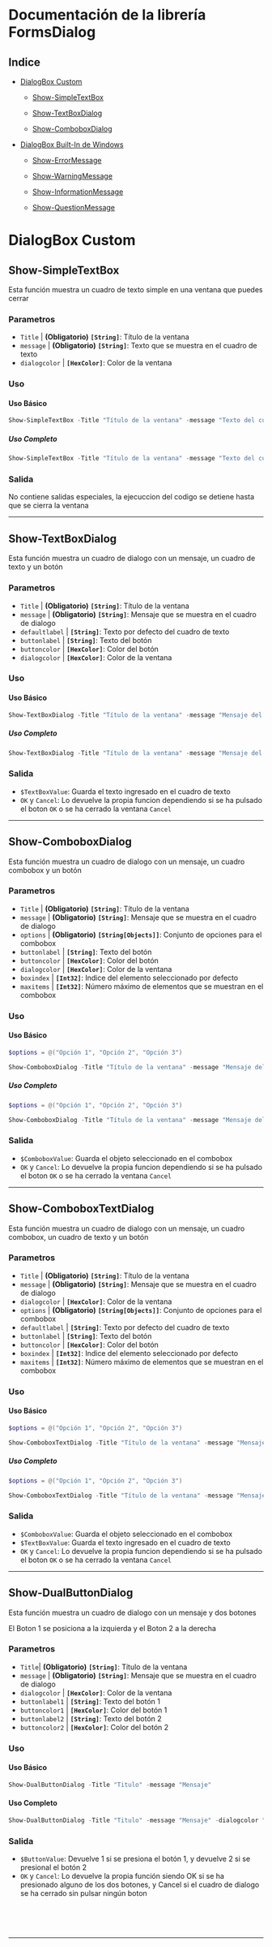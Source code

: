 # Documentación de la librería FormsDialog

## Indice
- [DialogBox Custom](#dialogbox-custom)
  - [Show-SimpleTextBox](#show-simpletextbox)

  - [Show-TextBoxDialog](#show-textboxdialog)
  
  - [Show-ComboboxDialog](#show-comboboxdialog)

- [DialogBox Built-In de Windows](#dialogbox-built-in-de-windows)
  - [Show-ErrorMessage](#show-errormessage)

  - [Show-WarningMessage](#show-warningmessage)

  - [Show-InformationMessage](#show-informationmessage)

  - [Show-QuestionMessage](#show-questionmessage)

# DialogBox Custom
## Show-SimpleTextBox
Esta función muestra un cuadro de texto simple en una ventana que puedes cerrar

### Parametros
- `Title` | **(Obligatorio)** **``[String]``**: Título de la ventana
- `message` | **(Obligatorio)** **``[String]``**: Texto que se muestra en el cuadro de texto
- `dialogcolor` | **``[HexColor]``**: Color de la ventana

### Uso
#### Uso Básico
```powershell
Show-SimpleTextBox -Title "Título de la ventana" -message "Texto del cuadro de texto"
```
##### Uso Completo
```powershell
Show-SimpleTextBox -Title "Título de la ventana" -message "Texto del cuadro de texto" -dialogcolor "#FF0000"
```

### Salida
No contiene salidas especiales, la ejecuccion del codigo se detiene hasta que se cierra la ventana



---



## Show-TextBoxDialog
Esta función muestra un cuadro de dialogo con un mensaje, un cuadro de texto y un botón

### Parametros
- `Title` | **(Obligatorio)** **``[String]``**: Título de la ventana
- `message` | **(Obligatorio)** **``[String]``**: Mensaje que se muestra en el cuadro de dialogo
- `defaultlabel` | **``[String]``**: Texto por defecto del cuadro de texto
- `buttonlabel` | **``[String]``**: Texto del botón
- `buttoncolor` | **``[HexColor]``**: Color del botón
- `dialogcolor` | **``[HexColor]``**: Color de la ventana

### Uso
#### Uso Básico
```powershell
Show-TextBoxDialog -Title "Título de la ventana" -message "Mensaje del cuadro de dialogo"
```

##### Uso Completo
```powershell
Show-TextBoxDialog -Title "Título de la ventana" -message "Mensaje del cuadro de dialogo" -defaultlabel "Texto por defecto del cuadro de texto" -buttonlabel "Texto del botón" -buttoncolor "#FF0000" -dialogcolor "#FF0000"
```

### Salida
- ``$TextBoxValue``: Guarda el texto ingresado en el cuadro de texto
- `OK` y `Cancel`: Lo devuelve la propia funcion dependiendo si se ha pulsado el boton `OK` o se ha cerrado la ventana `Cancel`

---


## Show-ComboboxDialog
Esta función muestra un cuadro de dialogo con un mensaje, un cuadro combobox y un botón

### Parametros
- `Title` | **(Obligatorio)** **``[String]``**: Título de la ventana
- `message` | **(Obligatorio)** **``[String]``**: Mensaje que se muestra en el cuadro de dialogo
- `options` | **(Obligatorio)** **``[String[Objects]]``**: Conjunto de opciones para el combobox
- `buttonlabel` | **``[String]``**: Texto del botón
- `buttoncolor` | **``[HexColor]``**: Color del botón
- `dialogcolor` | **``[HexColor]``**: Color de la ventana
- `boxindex` | **``[Int32]``**: Indice del elemento seleccionado por defecto
- `maxitems` | **``[Int32]``**: Número máximo de elementos que se muestran en el combobox

### Uso
#### Uso Básico
```powershell
$options = @("Opción 1", "Opción 2", "Opción 3")

Show-ComboboxDialog -Title "Título de la ventana" -message "Mensaje del cuadro de dialogo" -options $options
```

##### Uso Completo
```powershell
$options = @("Opción 1", "Opción 2", "Opción 3")

Show-ComboboxDialog -Title "Título de la ventana" -message "Mensaje del cuadro de dialogo" -options $options -buttonlabel "Texto del botón" -buttoncolor "#FF0000" -dialogcolor "#FF0000" -boxindex 0 -maxitems 5
```

### Salida
- ``$ComboboxValue``: Guarda el objeto seleccionado en el combobox
- `OK` y `Cancel`: Lo devuelve la propia funcion dependiendo si se ha pulsado el boton `OK` o se ha cerrado la ventana `Cancel`

---

## Show-ComboboxTextDialog
Esta función muestra un cuadro de dialogo con un mensaje, un cuadro combobox, un cuadro de texto y un botón

### Parametros
- `Title` | **(Obligatorio)** **``[String]``**: Título de la ventana
- `message` | **(Obligatorio)** **``[String]``**: Mensaje que se muestra en el cuadro de dialogo
- `dialogcolor` | **``[HexColor]``**: Color de la ventana
- `options` | **(Obligatorio)** **``[String[Objects]]``**: Conjunto de opciones para el combobox
- `defaultlabel` | **``[String]``**: Texto por defecto del cuadro de texto
- `buttonlabel` | **``[String]``**: Texto del botón
- `buttoncolor` | **``[HexColor]``**: Color del botón
- `boxindex` | **``[Int32]``**: Indice del elemento seleccionado por defecto
- `maxitems` | **``[Int32]``**: Número máximo de elementos que se muestran en el combobox

### Uso
#### Uso Básico
```powershell
$options = @("Opción 1", "Opción 2", "Opción 3")

Show-ComboboxTextDialog -Title "Título de la ventana" -message "Mensaje del cuadro de dialogo" -options $options
```

##### Uso Completo
```powershell
$options = @("Opción 1", "Opción 2", "Opción 3")

Show-ComboboxTextDialog -Title "Título de la ventana" -message "Mensaje del cuadro de dialogo" -options $options -defaultlabel "Texto por defecto del cuadro de texto" -buttonlabel "Texto del botón" -buttoncolor "#FF0000" -dialogcolor "#FF0000" -boxindex 0 -maxitems 5
```

### Salida
- ``$ComboboxValue``: Guarda el objeto seleccionado en el combobox
- ``$TextBoxValue``: Guarda el texto ingresado en el cuadro de texto
- `OK` y `Cancel`: Lo devuelve la propia funcion dependiendo si se ha pulsado el boton `OK` o se ha cerrado la ventana `Cancel`

---

## Show-DualButtonDialog
Esta función muestra un cuadro de dialogo con un mensaje y dos botones

El Boton 1 se posiciona a la izquierda y el Boton 2 a la derecha

### Parametros
- `Title`| **(Obligatorio)** **``[String]``**: Título de la ventana
- `message` | **(Obligatorio)** **``[String]``**: Mensaje que se muestra en el cuadro de dialogo
- `dialogcolor` | **``[HexColor]``**: Color de la ventana
- `buttonlabel1` | **``[String]``**: Texto del botón 1
- `buttoncolor1` | **``[HexColor]``**: Color del botón 1
- `buttonlabel2` | **``[String]``**: Texto del botón 2
- `buttoncolor2` | **``[HexColor]``**: Color del botón 2

### Uso
#### Uso Básico
```powershell
Show-DualButtonDialog -Title "Titulo" -message "Mensaje"
```

#### Uso Completo
```powershell
Show-DualButtonDialog -Title "Titulo" -message "Mensaje" -dialogcolor "#00AAFF" -buttonlabel1 "Boton 1 WOW" -buttoncolor1 "#00FFAA" -buttonlabel2 "BOTON 2 LOCUROTE"  -buttoncolor2 "#FF00AA"
```

### Salida
- ``$ButtonValue``: Devuelve 1 si se presiona el botón 1, y devuelve 2 si se presional el botón 2
- `OK` y `Cancel`: Lo devuelve la propia función siendo OK si se ha presionado alguno de los dos botones, y Cancel si el cuadro de dialogo se ha cerrado sin pulsar ningún boton




<br/>
<br/>
<br/>

---

<br/>
<br/>
<br/>


# DialogBox Built-In de Windows
## Show-ErrorMessage
Esta función muestra un cuadro de dialogo con un mensaje de error y un botón para cerrar el mensaje

### Parametros
- `Title` **(Obligatorio)**: Título de la ventana
- `message` **(Obligatorio)**: Mensaje que se muestra en el cuadro de dialogo

### Uso
```powershell
Show-ErrorMessage -Title "Título de la ventana" -message "Mensaje del cuadro de dialogo"
```

### Salida
La propia funcion devuelve un string resultado con el mensaje ``"OK"``

---

## Show-WarningMessage
Esta función muestra un cuadro de dialogo con un mensaje de advertencia y un botón para cerrar el mensaje

### Parametros
- `Title` **(Obligatorio)**: Título de la ventana
- `message` **(Obligatorio)**: Mensaje que se muestra en el cuadro de dialogo

### Uso
```powershell
Show-WarningMessage -Title "Título de la ventana" -message "Mensaje del cuadro de dialogo"
```

### Salida
La propia funcion devuelve un string resultado con el mensaje ``"OK"``

---

## Show-InformationMessage
Esta función muestra un cuadro de dialogo con un mensaje de información y un botón para cerrar el mensaje

### Parametros
- `Title` **(Obligatorio)**: Título de la ventana
- `message` **(Obligatorio)**: Mensaje que se muestra en el cuadro de dialogo

### Uso
```powershell
Show-InformationMessage -Title "Título de la ventana" -message "Mensaje del cuadro de dialogo"
```

### Salida
La propia funcion devuelve un string resultado con el mensaje ``"OK"``

---

## Show-QuestionMessage
Esta función muestra un cuadro de dialogo con un mensaje de pregunta y dos botones para cerrar el mensaje
Los botones indican "Si" y "No" en el idioma del sistema

### Parametros
- `Title` **(Obligatorio)**: Título de la ventana
- `message` **(Obligatorio)**: Mensaje que se muestra en el cuadro de dialogo

### Uso
```powershell
Show-QuestionMessage -Title "Título de la ventana" -message "Mensaje del cuadro de dialogo"
```

### Salida
La propia funcion devuelve un string resultado con el mensaje ``"Yes"`` o ``"No"`` dependiendo del botón pulsado

